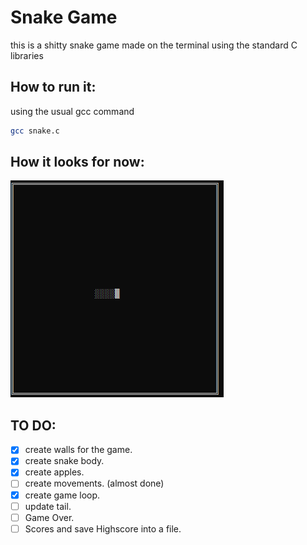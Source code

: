 # Snake Game
this is a shitty snake game made on the terminal using the standard C libraries

## How to run it:
using the usual gcc command
```bash
gcc snake.c
```

## How it looks for now:
![snake](snake.png)

## TO DO:
- [x] create walls for the game.
- [x] create snake body.
- [x] create apples.
- [ ] create movements. (almost done)
- [x] create game loop.
- [ ] update tail.
- [ ] Game Over.
- [ ] Scores and save Highscore into a file.